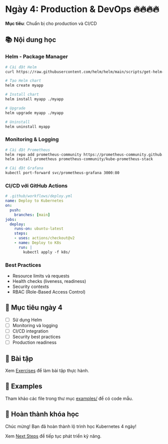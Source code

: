 # Ngày 4: Production & DevOps 🔥🔥🔥🔥

**Mục tiêu**: Chuẩn bị cho production và CI/CD

## 📚 **Nội dung học**

### **Helm - Package Manager**
```bash
# Cài đặt Helm
curl https://raw.githubusercontent.com/helm/helm/main/scripts/get-helm-3 | bash

# Tạo Helm chart
helm create myapp

# Install chart
helm install myapp ./myapp

# Upgrade
helm upgrade myapp ./myapp

# Uninstall
helm uninstall myapp
```

### **Monitoring & Logging**
```bash
# Cài đặt Prometheus
helm repo add prometheus-community https://prometheus-community.github.io/helm-charts
helm install prometheus prometheus-community/kube-prometheus-stack

# Cài đặt Grafana
kubectl port-forward svc/prometheus-grafana 3000:80
```

### **CI/CD với GitHub Actions**
```yaml
# .github/workflows/deploy.yml
name: Deploy to Kubernetes
on:
  push:
    branches: [main]
jobs:
  deploy:
    runs-on: ubuntu-latest
    steps:
    - uses: actions/checkout@v2
    - name: Deploy to K8s
      run: |
        kubectl apply -f k8s/
```

### **Best Practices**
- Resource limits và requests
- Health checks (liveness, readiness)
- Security contexts
- RBAC (Role-Based Access Control)

## 🎯 **Mục tiêu ngày 4**

- [ ] Sử dụng Helm
- [ ] Monitoring và logging
- [ ] CI/CD integration
- [ ] Security best practices
- [ ] Production readiness

## 📝 **Bài tập**

Xem [Exercises](./exercises.md) để làm bài tập thực hành.

## 📁 **Examples**

Tham khảo các file trong thư mục [examples/](./examples/) để có code mẫu.

## 🎉 **Hoàn thành khóa học**

Chúc mừng! Bạn đã hoàn thành lộ trình học Kubernetes 4 ngày!

Xem [Next Steps](../README.md#next-steps) để tiếp tục phát triển kỹ năng.

